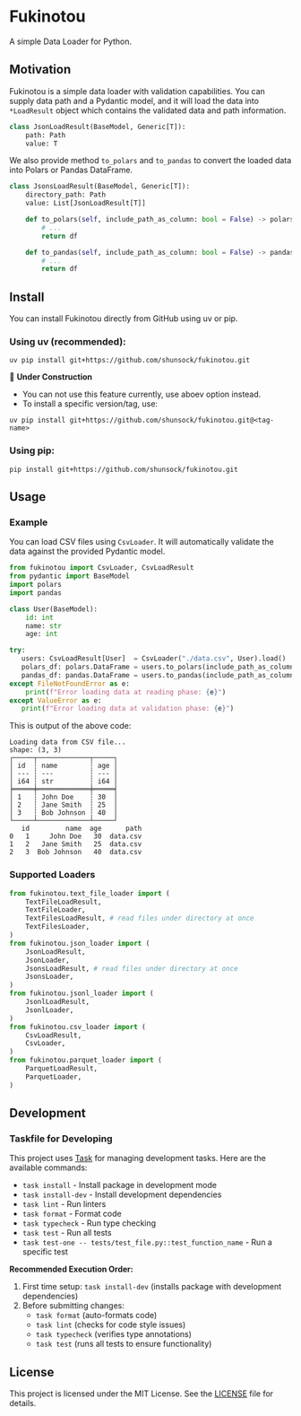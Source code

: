 # Fukinotou

A simple Data Loader for Python.

## Motivation

Fukinotou is a simple data loader with validation capabilities. You can supply data path and a Pydantic model, and it will load the data into `*LoadResult` object which contains the validated data and path information.

```python
class JsonLoadResult(BaseModel, Generic[T]):
    path: Path
    value: T
```

We also provide method `to_polars` and `to_pandas` to convert the loaded data into Polars or Pandas DataFrame.

```python
class JsonsLoadResult(BaseModel, Generic[T]):
    directory_path: Path
    value: List[JsonLoadResult[T]]

    def to_polars(self, include_path_as_column: bool = False) -> polars.DataFrame:
        # ...
        return df

    def to_pandas(self, include_path_as_column: bool = False) -> pandas.DataFrame:
        # ...
        return df
```

## Install

You can install Fukinotou directly from GitHub using uv or pip.

### Using uv (recommended):

```shell
uv pip install git+https://github.com/shunsock/fukinotou.git
```

🚧 **Under Construction**
- You can not use this feature currently, use aboev option instead.
- To install a specific version/tag, use:

```shell
uv pip install git+https://github.com/shunsock/fukinotou.git@<tag-name>
```

### Using pip:

```shell
pip install git+https://github.com/shunsock/fukinotou.git
```

## Usage

### Example

You can load CSV files using `CsvLoader`. It will automatically validate the data against the provided Pydantic model.

```python
from fukinotou import CsvLoader, CsvLoadResult
from pydantic import BaseModel
import polars
import pandas

class User(BaseModel):
    id: int
    name: str
    age: int

try:
   users: CsvLoadResult[User]  = CsvLoader("./data.csv", User).load()
   polars_df: polars.DataFrame = users.to_polars(include_path_as_column=False)
   pandas_df: pandas.DataFrame = users.to_pandas(include_path_as_column=True)
except FileNotFoundError as e:
    print(f"Error loading data at reading phase: {e}")
except ValueError as e:
   print(f"Error loading data at validation phase: {e}")
```

This is output of the above code:

```shell
Loading data from CSV file...
shape: (3, 3)
┌─────┬─────────────┬─────┐
│ id  ┆ name        ┆ age │
│ --- ┆ ---         ┆ --- │
│ i64 ┆ str         ┆ i64 │
╞═════╪═════════════╪═════╡
│ 1   ┆ John Doe    ┆ 30  │
│ 2   ┆ Jane Smith  ┆ 25  │
│ 3   ┆ Bob Johnson ┆ 40  │
└─────┴─────────────┴─────┘
   id         name  age      path
0   1     John Doe   30  data.csv
1   2   Jane Smith   25  data.csv
2   3  Bob Johnson   40  data.csv
```

### Supported Loaders

```python
from fukinotou.text_file_loader import (
    TextFileLoadResult,
    TextFileLoader,
    TextFilesLoadResult, # read files under directory at once
    TextFilesLoader,
)
from fukinotou.json_loader import (
    JsonLoadResult,
    JsonLoader,
    JsonsLoadResult, # read files under directory at once
    JsonsLoader,
)
from fukinotou.jsonl_loader import (
    JsonlLoadResult,
    JsonlLoader,
)
from fukinotou.csv_loader import (
    CsvLoadResult,
    CsvLoader,
)
from fukinotou.parquet_loader import (
    ParquetLoadResult,
    ParquetLoader,
)
```

## Development

### Taskfile for Developing

This project uses [Task](https://taskfile.dev/) for managing development tasks. Here are the available commands:

- `task install` - Install package in development mode
- `task install-dev` - Install development dependencies
- `task lint` - Run linters
- `task format` - Format code
- `task typecheck` - Run type checking
- `task test` - Run all tests
- `task test-one -- tests/test_file.py::test_function_name` - Run a specific test

**Recommended Execution Order:**

1. First time setup: `task install-dev` (installs package with development dependencies)
2. Before submitting changes: 
   - `task format` (auto-formats code)
   - `task lint` (checks for code style issues)
   - `task typecheck` (verifies type annotations)
   - `task test` (runs all tests to ensure functionality)

## License

This project is licensed under the MIT License. See the [LICENSE](LICENSE) file for details.

